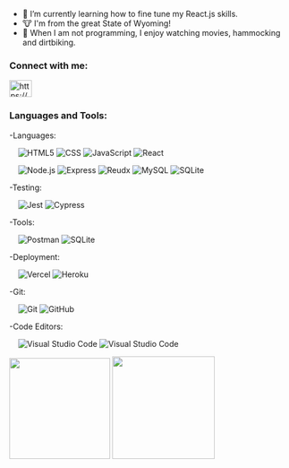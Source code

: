 - 🌱 I’m currently learning how to fine tune my React.js skills.
- 🐮 I'm from the great State of Wyoming!
- 🌄 When I am not programming, I enjoy watching movies, hammocking and dirtbiking.

<h3 align="left">Connect with me:</h3>
<p align="left">
<a href="https://linkedin.com/in/https://www.linkedin.com/in/spencer-longhurst/" target="blank"><img align="center" src="https://raw.githubusercontent.com/rahuldkjain/github-profile-readme-generator/master/src/images/icons/Social/linked-in-alt.svg" alt="https://www.linkedin.com/in/spencer-longhurst/" height="30" width="40" /></a>
</p>

<h3 align="left">Languages and Tools:</h3>
<p align="left"> 
 -Languages:
  
  &nbsp; &nbsp; ![HTML5](https://img.shields.io/badge/-HTML5-333333?style=flat&logo=HTML5)
  ![CSS](https://img.shields.io/badge/-CSS-333333?style=flat&logo=CSS3&logoColor=1572B6)
  ![JavaScript](https://img.shields.io/badge/-JavaScript-333333?style=flat&logo=javascript)
  ![React](https://img.shields.io/badge/-React-333333?style=flat&logo=react)
  
  &nbsp; &nbsp; ![Node.js](https://img.shields.io/badge/-Node.js-333333?style=flat&logo=node.js)
  ![Express](https://img.shields.io/badge/-Express-333333?style=flat&logo=express)
  ![Reudx](https://img.shields.io/badge/-Redux-333333?style=flat&logo=redux)
  ![MySQL](https://img.shields.io/badge/-MySQL-333333?style=flat&logo=mysql)
  ![SQLite](https://img.shields.io/badge/-SQLite-333333?style=flat&logo=sqlite)
  
  -Testing: <br/>
  
  &nbsp; &nbsp; ![Jest](https://img.shields.io/badge/-Jest-333333?style=flat&logo=jest)
  ![Cypress](https://img.shields.io/badge/-Cypress-333333?style=flat&logo=cypress)
  
  -Tools:
  
  &nbsp; &nbsp; ![Postman](https://img.shields.io/badge/-Postman-333333?style=flat&logo=postman)
  ![SQLite](https://img.shields.io/badge/-Httpie-333333?style=flat&logo=httpie)
  
  -Deployment:
  
  &nbsp; &nbsp; ![Vercel](https://img.shields.io/badge/-Vercel-333333?style=flat&logo=vercel)
   ![Heroku](https://img.shields.io/badge/-Heroku-333333?style=flat&logo=heroku)
  
  -Git:
  
  &nbsp; &nbsp; ![Git](https://img.shields.io/badge/-Git-333333?style=flat&logo=git)
  ![GitHub](https://img.shields.io/badge/-GitHub-333333?style=flat&logo=github)
  
 -Code Editors: 
  
 &nbsp; &nbsp; ![Visual Studio Code](https://img.shields.io/badge/-Visual%20Studio%20Code-333333?style=flat&logo=visual-studio-code&logoColor=007ACC)
  ![Visual Studio Code](https://img.shields.io/badge/-Atom-333333?style=flat&logo=atom)
</p>

  <img height="180em" src="https://github-readme-stats.vercel.app/api?username=spencerlonghurst&theme=dark&show_icons=true" />
  <img height="183em" src="https://github-readme-stats.vercel.app/api/top-langs/?username=spencerlonghurst&theme=dark&layout=compact" />



<!---
spencerlonghurst/spencerlonghurst is a ✨ special ✨ repository because its `README.md` (this file) appears on your GitHub profile.
You can click the Preview link to take a look at your changes.
--->
